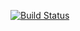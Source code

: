 [![Build Status](https://travis-ci.org/pierceoneill/Code-Institute-Mini-Project-5/.svg?branch=master)](https://travis-ci.org/pierceoneill/Code-Institute-Mini-Project-5/)
